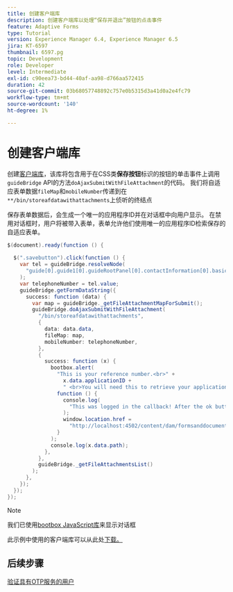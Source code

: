 ```yaml
---
title: 创建客户端库
description: 创建客户端库以处理“保存并退出”按钮的点击事件
feature: Adaptive Forms
type: Tutorial
version: Experience Manager 6.4, Experience Manager 6.5
jira: KT-6597
thumbnail: 6597.pg
topic: Development
role: Developer
level: Intermediate
exl-id: c90eea73-bd44-40af-aa98-d766aa572415
duration: 42
source-git-commit: 03b68057748892c757e0b5315d3a41d0a2e4fc79
workflow-type: tm+mt
source-wordcount: '140'
ht-degree: 1%

---
```


# 创建客户端库

创建[客户端库](https://experienceleague.adobe.com/docs/experience-manager-65/developing/introduction/clientlibs.html)，该库将包含用于在CSS类&#x200B;**保存按钮**&#x200B;标识的按钮的单击事件上调用`guideBridge` API的方法`doAjaxSubmitWithFileAttachment`的代码。  我们将自适应表单数据`fileMap`和`mobileNumber`传递到在`**/bin/storeafdatawithattachments`上侦听的终结点

保存表单数据后，会生成一个唯一的应用程序ID并在对话框中向用户显示。 在禁用对话框时，用户将被带入表单，表单允许他们使用唯一的应用程序ID检索保存的自适应表单。

```java
$(document).ready(function () {
  
  $(".savebutton").click(function () {
    var tel = guideBridge.resolveNode(
      "guide[0].guide1[0].guideRootPanel[0].contactInformation[0].basicContact[0].telephoneNumber[0]"
    );
    var telephoneNumber = tel.value;
    guideBridge.getFormDataString({
      success: function (data) {
        var map = guideBridge._getFileAttachmentMapForSubmit();
        guideBridge.doAjaxSubmitWithFileAttachment(
          "/bin/storeafdatawithattachments",
          {
            data: data.data,
            fileMap: map,
            mobileNumber: telephoneNumber,
          },
          {
            success: function (x) {
              bootbox.alert(
                "This is your reference number.<br>" +
                  x.data.applicationID +
                  " <br>You will need this to retrieve your application",
                function () {
                  console.log(
                    "This was logged in the callback! After the ok button was pressed"
                  );
                  window.location.href =
                    "http://localhost:4502/content/dam/formsanddocuments/myaccountform/jcr:content?wcmmode=disabled";
                }
              );
              console.log(x.data.path);
            },
          },
          guideBridge._getFileAttachmentsList()
        );
      },
    });
  });
});
```

>[!NOTE]
> 我们已使用[bootbox JavaScript库](https://bootboxjs.com/examples.html)来显示对话框

此示例中使用的客户端库可以从此处[下载。](assets/store-af-with-attachments-client-lib.zip)

## 后续步骤

[验证具有OTP服务的用户](./verify-users-with-otp.md)
